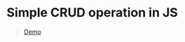 # Simple CRUD operation in JS

> <a href="https://iamwaiyanminhtet.github.io/simple-crud-vanilla-js/" target="_blank" rel="noopener noreferrer">Demo</a>
